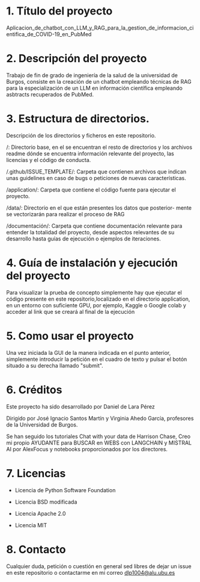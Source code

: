 # 1. Título del proyecto
Aplicacion_de_chatbot_con_LLM_y_RAG_para_la_gestion_de_informacion_cientifica_de_COVID-19_en_PubMed

# 2. Descripción del proyecto

Trabajo de fin de grado de ingeniería de la salud de la universidad de Burgos, consiste en la creación de un chatbot empleando técnicas de RAG para la especialización de un LLM en información científica empleando asbtracts recuperados de PubMed.

# 3. Estructura de directorios.

Descripción de los directorios y ficheros en este repositorio.

/: Directorio base, en el se encuentran el resto de directorios y los
archivos readme dónde se encuentra información relevante del proyecto,
las licencias y el código de conducta.

/.github/ISSUE_TEMPLATE/: Carpeta que contienen archivos
que indican unas guidelines en caso de bugs o peticiones de nuevas
características.

/application/: Carpeta que contiene el código fuente para ejecutar
el proyecto.

/data/: Directorio en el que están presentes los datos que posterior-
mente se vectorizarán para realizar el proceso de RAG

/documentación/: Carpeta que contiene documentación relevante
para entender la totalidad del proyecto, desde aspectos relevantes de
su desarrollo hasta guías de ejecución o ejemplos de iteraciones.

# 4. Guía de instalación y ejecución del proyecto

Para visualizar la prueba de concepto simplemente hay que ejecutar el
código presente en este repositorio,localizado en el directorio application, en un entorno con suficiente GPU, por ejemplo, Kaggle o Google colab y acceder al link que se creará al final de la
ejecución

# 5. Como usar el proyecto

Una vez iniciada la GUI de la manera indicada en el punto anterior, simplemente introducir la petición en el cuadro de texto y pulsar el botón situado a su derecha llamado "submit".

# 6. Créditos

Este proyecto ha sido desarrollado por Daniel de Lara Pérez

Dirigido por José Ignacio Santos Martín y Virginia Ahedo García, profesores de la Universidad de Burgos.

Se han seguido los tutoriales Chat with your data de Harrison Chase, Creo mi propio AYUDANTE para BUSCAR en WEBS con LANGCHAIN y MISTRAL AI por AlexFocus y notebooks proporcionados por los directores.

# 7. Licencias

- Licencia de Python Software Foundation

- Licencia BSD modificada

- Licencia Apache 2.0

- Licencia MIT

# 8. Contacto

Cualquier duda, petición o cuestión en general sed libres de dejar un issue en este repositorio o contactarme en mi correo dlp1004@alu.ubu.es

